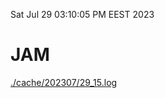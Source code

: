 Sat Jul 29 03:10:05 PM EEST 2023
# JAM
<a href='./cache/202307/29_15.log'>./cache/202307/29_15.log</a>
